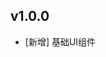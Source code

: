 <!--
 * @Author: your name
 * @Date: 2023-08-18 11:28:52
 * @LastEditTime: 2023-08-18 13:49:25
 * @LastEditors: your name
 * @Description: In User Settings Edit
 * @FilePath: /baseui/CHANGELOG.md
-->
## v1.0.0

* [新增] 基础UI组件
